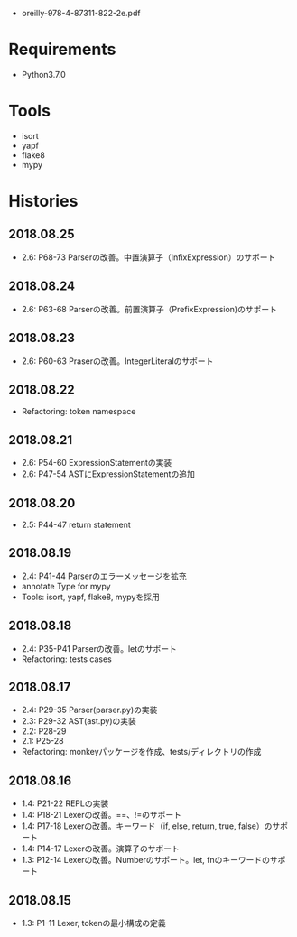 
 - oreilly-978-4-87311-822-2e.pdf

# Requirements

 - Python3.7.0

# Tools

 - isort
 - yapf
 - flake8
 - mypy

# Histories

## 2018.08.25

 - 2.6: P68-73 Parserの改善。中置演算子（InfixExpression）のサポート

## 2018.08.24

 - 2.6: P63-68 Parserの改善。前置演算子（PrefixExpression)のサポート

## 2018.08.23

 - 2.6: P60-63 Praserの改善。IntegerLiteralのサポート

## 2018.08.22

 - Refactoring: token namespace

## 2018.08.21

 - 2.6: P54-60 ExpressionStatementの実装
 - 2.6: P47-54 ASTにExpressionStatementの追加

## 2018.08.20

 - 2.5: P44-47 return statement

## 2018.08.19

 - 2.4: P41-44 Parserのエラーメッセージを拡充
 - annotate Type for mypy
 - Tools: isort, yapf, flake8, mypyを採用

## 2018.08.18

 - 2.4: P35-P41 Parserの改善。letのサポート
 - Refactoring: tests cases

## 2018.08.17

 - 2.4: P29-35 Parser(parser.py)の実装
 - 2.3: P29-32 AST(ast.py)の実装
 - 2.2: P28-29
 - 2.1: P25-28
 - Refactoring: monkeyパッケージを作成、tests/ディレクトリの作成

## 2018.08.16

 - 1.4: P21-22 REPLの実装
 - 1.4: P18-21 Lexerの改善。==、!=のサポート
 - 1.4: P17-18 Lexerの改善。キーワード（if, else, return, true, false）のサポート
 - 1.4: P14-17 Lexerの改善。演算子のサポート
 - 1.3: P12-14 Lexerの改善。Numberのサポート。let, fnのキーワードのサポート

## 2018.08.15

 - 1.3: P1-11 Lexer, tokenの最小構成の定義
